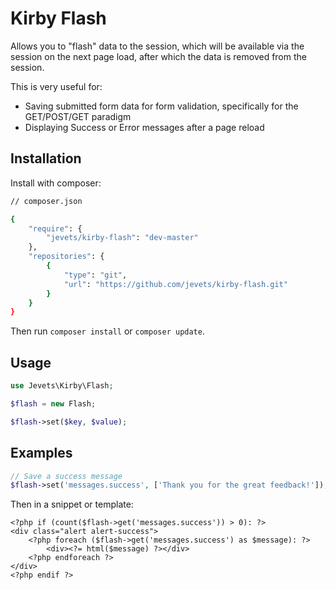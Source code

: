 # Kirby Flash

Allows you to "flash" data to the session, which will be available via the session on the next page load, after which the data is removed from the session.

This is very useful for:

- Saving submitted form data for form validation, specifically for the GET/POST/GET paradigm
- Displaying Success or Error messages after a page reload

## Installation

Install with composer:

```bash
// composer.json

{
    "require": {
        "jevets/kirby-flash": "dev-master"
    },
    "repositories": {
        {
            "type": "git",
            "url": "https://github.com/jevets/kirby-flash.git"
        }
    }
}
```

Then run `composer install` or `composer update`.

## Usage

```php
use Jevets\Kirby\Flash;

$flash = new Flash;

$flash->set($key, $value);
```

## Examples

```php
// Save a success message
$flash->set('messages.success', ['Thank you for the great feedback!']);
```

Then in a snippet or template:

```phtml
<?php if (count($flash->get('messages.success')) > 0): ?>
<div class="alert alert-success">
    <?php foreach ($flash->get('messages.success') as $message): ?>
        <div><?= html($message) ?></div>
    <?php endforeach ?>
</div>
<?php endif ?>
```
